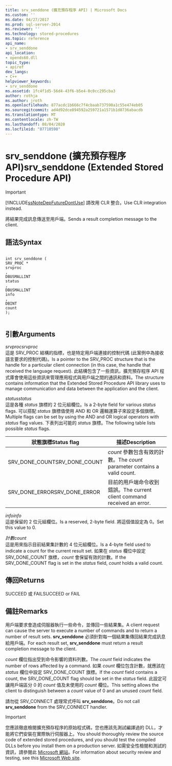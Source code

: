 ```yaml
---
title: srv_senddone (擴充預存程序 API) | Microsoft Docs
ms.custom: ''
ms.date: 04/27/2017
ms.prod: sql-server-2014
ms.reviewer: ''
ms.technology: stored-procedures
ms.topic: reference
api_name:
- srv_senddone
api_location:
- opends60.dll
topic_type:
- apiref
dev_langs:
- C++
helpviewer_keywords:
- srv_senddone
ms.assetid: 1fc4f1d5-56d4-43f6-b5e4-0c0cc295cba3
author: rothja
ms.author: jroth
ms.openlocfilehash: 877acdc1b666c7f4cbaab737590a1c55e474eb05
ms.sourcegitcommit: ad4d92dce894592a259721a1571b1d8736abacdb
ms.translationtype: MT
ms.contentlocale: zh-TW
ms.lasthandoff: 08/04/2020
ms.locfileid: "87710598"
---
```

# <a name="srv_senddone-extended-stored-procedure-api"></a><span data-ttu-id="f6575-102">srv_senddone (擴充預存程序 API)</span><span class="sxs-lookup"><span data-stu-id="f6575-102">srv_senddone (Extended Stored Procedure API)</span></span>
    
> [!IMPORTANT]  
>  [!INCLUDE[ssNoteDepFutureDontUse](../../includes/ssnotedepfuturedontuse-md.md)] <span data-ttu-id="f6575-103">請改用 CLR 整合。</span><span class="sxs-lookup"><span data-stu-id="f6575-103">Use CLR integration instead.</span></span>  
  
 <span data-ttu-id="f6575-104">將結果完成訊息傳送至用戶端。</span><span class="sxs-lookup"><span data-stu-id="f6575-104">Sends a result completion message to the client.</span></span>  
  
## <a name="syntax"></a><span data-ttu-id="f6575-105">語法</span><span class="sxs-lookup"><span data-stu-id="f6575-105">Syntax</span></span>  
  
```  
  
int srv_senddone (  
SRV_PROC *  
srvproc  
,  
DBUSMALLINT   
status  
,  
DBUSMALLINT  
info  
,  
DBINT  
count   
);  
  
```  
  
## <a name="arguments"></a><span data-ttu-id="f6575-106">引數</span><span class="sxs-lookup"><span data-stu-id="f6575-106">Arguments</span></span>  
 <span data-ttu-id="f6575-107">*srvproc*</span><span class="sxs-lookup"><span data-stu-id="f6575-107">*srvproc*</span></span>  
 <span data-ttu-id="f6575-108">這是 SRV_PROC 結構的指標，也是特定用戶端連接的控制代碼 (此案例中為接收語言要求的控制代碼)。</span><span class="sxs-lookup"><span data-stu-id="f6575-108">Is a pointer to the SRV_PROC structure that is the handle for a particular client connection (in this case, the handle that received the language request).</span></span> <span data-ttu-id="f6575-109">此結構包含了一些資訊，擴充預存程序 API 程式庫會使用這些資訊來管理應用程式與用戶端之間的通訊和資料。</span><span class="sxs-lookup"><span data-stu-id="f6575-109">The structure contains information that the Extended Stored Procedure API library uses to manage communication and data between the application and the client.</span></span>  
  
 <span data-ttu-id="f6575-110">*status*</span><span class="sxs-lookup"><span data-stu-id="f6575-110">*status*</span></span>  
 <span data-ttu-id="f6575-111">這是各種 *status* 旗標的 2 位元組欄位。</span><span class="sxs-lookup"><span data-stu-id="f6575-111">Is a 2-byte field for various *status* flags.</span></span> <span data-ttu-id="f6575-112">可以搭配 *status* 旗標值使用 AND 和 OR 邏輯運算子來設定多個旗標。</span><span class="sxs-lookup"><span data-stu-id="f6575-112">Multiple flags can be set by using the AND and OR logical operators with *status* flag values.</span></span> <span data-ttu-id="f6575-113">下表列出可能的 *status* 旗標。</span><span class="sxs-lookup"><span data-stu-id="f6575-113">The following table lists possible *status* flags.</span></span>  
  
|<span data-ttu-id="f6575-114">狀態旗標</span><span class="sxs-lookup"><span data-stu-id="f6575-114">Status flag</span></span>|<span data-ttu-id="f6575-115">描述</span><span class="sxs-lookup"><span data-stu-id="f6575-115">Description</span></span>|  
|-----------------|-----------------|  
|<span data-ttu-id="f6575-116">SRV_DONE_COUNT</span><span class="sxs-lookup"><span data-stu-id="f6575-116">SRV_DONE_COUNT</span></span>|<span data-ttu-id="f6575-117">*count* 參數包含有效的計數。</span><span class="sxs-lookup"><span data-stu-id="f6575-117">The *count* parameter contains a valid count.</span></span>|  
|<span data-ttu-id="f6575-118">SRV_DONE_ERROR</span><span class="sxs-lookup"><span data-stu-id="f6575-118">SRV_DONE_ERROR</span></span>|<span data-ttu-id="f6575-119">目前的用戶端命令收到錯誤。</span><span class="sxs-lookup"><span data-stu-id="f6575-119">The current client command received an error.</span></span>|  
  
 <span data-ttu-id="f6575-120">*info*</span><span class="sxs-lookup"><span data-stu-id="f6575-120">*info*</span></span>  
 <span data-ttu-id="f6575-121">這是保留的 2 位元組欄位。</span><span class="sxs-lookup"><span data-stu-id="f6575-121">Is a reserved, 2-byte field.</span></span> <span data-ttu-id="f6575-122">將這個值設定為 0。</span><span class="sxs-lookup"><span data-stu-id="f6575-122">Set this value to 0.</span></span>  
  
 <span data-ttu-id="f6575-123">*計數*</span><span class="sxs-lookup"><span data-stu-id="f6575-123">*count*</span></span>  
 <span data-ttu-id="f6575-124">這是用來指示目前結果集計數的 4 位元組欄位。</span><span class="sxs-lookup"><span data-stu-id="f6575-124">Is a 4-byte field used to indicate a count for the current result set.</span></span> <span data-ttu-id="f6575-125">如果在 *status* 欄位中設定 SRV_DONE_COUNT 旗標，*count* 會保留有效的計數。</span><span class="sxs-lookup"><span data-stu-id="f6575-125">If the SRV_DONE_COUNT flag is set in the *status* field, *count* holds a valid count.</span></span>  
  
## <a name="returns"></a><span data-ttu-id="f6575-126">傳回</span><span class="sxs-lookup"><span data-stu-id="f6575-126">Returns</span></span>  
 <span data-ttu-id="f6575-127">SUCCEED 或 FAIL</span><span class="sxs-lookup"><span data-stu-id="f6575-127">SUCCEED or FAIL</span></span>  
  
## <a name="remarks"></a><span data-ttu-id="f6575-128">備註</span><span class="sxs-lookup"><span data-stu-id="f6575-128">Remarks</span></span>  
 <span data-ttu-id="f6575-129">用戶端要求會造成伺服器執行一些命令，並傳回一些結果集。</span><span class="sxs-lookup"><span data-stu-id="f6575-129">A client request can cause the server to execute a number of commands and to return a number of result sets.</span></span> <span data-ttu-id="f6575-130">**srv_senddone** 必須針對每一個結果集傳回結果完成訊息給用戶端。</span><span class="sxs-lookup"><span data-stu-id="f6575-130">For each result set, **srv_senddone** must return a result completion message to the client.</span></span>  
  
 <span data-ttu-id="f6575-131">*count* 欄位指出受到命令影響的資料列數。</span><span class="sxs-lookup"><span data-stu-id="f6575-131">The *count* field indicates the number of rows affected by a command.</span></span> <span data-ttu-id="f6575-132">如果 *count* 欄位包含計數，就應該在 *status* 欄位中設定 SRV_DONE_COUNT 旗標。</span><span class="sxs-lookup"><span data-stu-id="f6575-132">If the *count* field contains a count, the SRV_DONE_COUNT flag should be set in the *status* field.</span></span> <span data-ttu-id="f6575-133">此設定可讓用戶端區分 0 的 *count* 值及未使用的 *count* 欄位。</span><span class="sxs-lookup"><span data-stu-id="f6575-133">This setting allows the client to distinguish between a *count* value of 0 and an unused *count* field.</span></span>  
  
 <span data-ttu-id="f6575-134">請勿從 SRV_CONNECT 處理常式呼叫 **srv_senddone**。</span><span class="sxs-lookup"><span data-stu-id="f6575-134">Do not call **srv_senddone** from the SRV_CONNECT handler.</span></span>  
  
> [!IMPORTANT]  
>  <span data-ttu-id="f6575-135">您應該徹底檢閱擴充預存程序的原始程式碼，您也應該先測試編譯過的 DLL，才能將它們安裝在實際執行伺服器上。</span><span class="sxs-lookup"><span data-stu-id="f6575-135">You should thoroughly review the source code of extended stored procedures, and you should test the compiled DLLs before you install them on a production server.</span></span> <span data-ttu-id="f6575-136">如需安全性檢閱和測試的資訊，請參閱此 [Microsoft 網站](https://go.microsoft.com/fwlink/?LinkID=54761&amp;clcid=0x409https://msdn.microsoft.com/security/)。</span><span class="sxs-lookup"><span data-stu-id="f6575-136">For information about security review and testing, see this [Microsoft Web site](https://go.microsoft.com/fwlink/?LinkID=54761&amp;clcid=0x409https://msdn.microsoft.com/security/).</span></span>  
  
  
